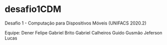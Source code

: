 # desafio1CDM
Desafio 1 - Computação para Dispositivos Móveis (UNIFACS 2020.2)

Equipe:
Dener Felipe
Gabriel Brito
Gabriel Calheiros
Guido Gusmão
Jeferson Lucas